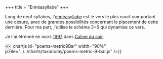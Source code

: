 +++
title = "Ennéasyllabe"
+++

Long de neuf syllabes, l'[ennéasyllabe](https://fr.wikipedia.org/wiki/Enn%C3%A9asyllabe) est le vers le plus court comportant une césure, avec de grandes possibilités concernant le placement de cette dernière. Pour ma part, j'utilise le schéma 3+6 qui dynamise ce vers.

Je l'ai étrenné en mars [1997](../1997) dans [Calme du soir](../../seasons/3_troisieme_saison/calme_du_soir).

{{< chartjs id="poems-metric9Bar" width="90%" jsFile="../../charts/taxonomy/poems-metric-9-bar.js" />}}
